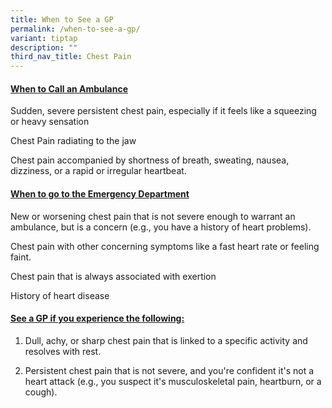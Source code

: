 ```yaml
---
title: When to See a GP
permalink: /when-to-see-a-gp/
variant: tiptap
description: ""
third_nav_title: Chest Pain
---
```

<h4><strong><u>When to Call an Ambulance</u></strong></h4>
<p></p>
<p>Sudden, severe persistent chest pain, especially if it feels like a squeezing
or heavy sensation</p>
<p>Chest Pain radiating to the jaw</p>
<p>Chest pain accompanied by shortness of breath, sweating, nausea, dizziness,
or a rapid or irregular heartbeat.</p>
<p></p>
<h4><strong><u>When to go to the Emergency Department</u></strong></h4>
<p></p>
<p>New or worsening chest pain that is not severe enough to warrant an ambulance,
but is a concern (e.g., you have a history of heart problems).</p>
<p></p>
<p>Chest pain with other concerning symptoms like a fast heart rate or feeling
faint.</p>
<p></p>
<p>Chest pain that is always associated with exertion</p>
<p></p>
<p>History of heart disease</p>
<p></p>
<h4><strong><u>See a GP if you experience the following:</u></strong></h4>
<ol data-tight="true" class="tight">
<li>
<p>Dull, achy, or sharp chest pain that is linked to a specific activity
and resolves with rest.</p>
</li>
<li>
<p>Persistent chest pain that is not severe, and you're confident it's not
a heart attack (e.g., you suspect it's musculoskeletal pain, heartburn,
or a cough).</p>
</li>
</ol>
<p></p>